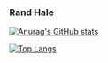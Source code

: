 ### Rand Hale

[![Anurag's GitHub stats](https://github-readme-stats.vercel.app/api?username=prophetrand&show_icons=true&theme=monokai)](https://github.com/anuraghazra/github-readme-stats)


[![Top Langs](https://github-readme-stats.vercel.app/api/top-langs/?username=prophetrand)](https://github.com/anuraghazra/github-readme-stats)
